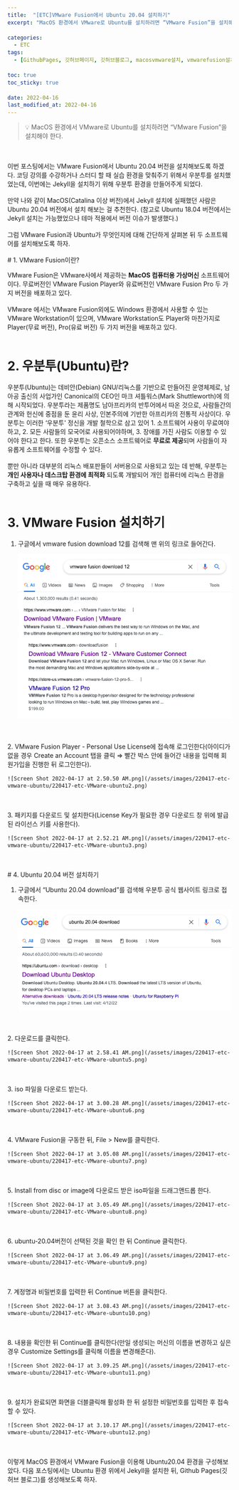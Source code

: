 ```yaml
---
title:  "[ETC]VMware Fusion에서 Ubuntu 20.04 설치하기"
excerpt: "MacOS 환경에서 VMware로 Ubuntu를 설치하려면 “VMware Fusion”을 설치해야 한다."

categories:
  - ETC
tags:
  - [GithubPages, 깃허브페이지, 깃허브블로그, macosvmware설치, vmwarefusion설치, ubuntu20.04설치]

toc: true
toc_sticky: true
 
date: 2022-04-16
last_modified_at: 2022-04-16
---
```


> 💡 MacOS 환경에서 VMware로 Ubuntu를 설치하려면 “VMware Fusion”을 설치해야 한다.
>
<br/>
<br/>
이번 포스팅에서는 VMware Fusion에서 Ubuntu 20.04 버전을 설치해보도록 하겠다. 코딩 강의를 수강하거나 스터디 할 때 실습 환경을 맞춰주기 위해서 우분투를 설치했었는데, 이번에는 Jekyll을 설치하기 위해 우분투 환경을 만들어주게 되었다.
<br/>
<br/>
만약 나와 같이 MacOS(Catalina 이상 버전)에서 Jekyll 설치에 실패했던 사람은 Ubuntu 20.04 버전에서 설치 해보는 걸 추천한다. (참고로 Ubuntu 18.04 버전에서는 Jekyll 설치는 가능했었으나 테마 적용에서 버전 이슈가 발생했다.)
<br/>
<br/>
그럼 VMware Fusion과 Ubuntu가 무엇인지에 대해 간단하게 살펴본 뒤 두 소프트웨어를 설치해보도록 하자.
<br/>
<br/>
# 1. VMware Fusion이란?

VMware Fusion은 VMware사에서 제공하는 **MacOS 컴퓨터용 가상머신** 소프트웨어이다. 무료버전인 VMware Fusion Player와 유료버전인 VMware Fusion Pro 두 가지 버전을 배포하고 있다.
<br/>
<br/>
VMware 에서는 VMware Fusion외에도 Windows 환경에서 사용할 수 있는 VMware Workstation이 있으며, VMware Workstation도 Player와 마찬가지로 Player(무료 버전), Pro(유료 버전) 두 가지 버전을 배포하고 있다.
<br/>
<br/>
# 2. 우분투(Ubuntu)란?

우분투(Ubuntu)는 데비안(Debian) GNU/리눅스를 기반으로 만들어진 운영체제로, 남아공 출신의 사업가인 Canonical의 CEO인 마크 셔틀워스(Mark Shuttleworth)에 의해 시작되었다. 우분투라는 제품명도 남아프리카의 반투어에서 따온 것으로, 사람들간의 관계와 헌신에 중점을 둔 윤리 사상, 인본주의에 기반한 아프리카의 전통적 사상이다. 우분투는 이러한 ‘우분투' 정신을 개발 철학으로 삼고 있어 1. 소프트웨어 사용이 무료여야하고, 2. 모든 사람들의 모국어로 사용되어야하며, 3. 장애를 가진 사람도 이용할 수 있어야 한다고 한다. 또한 우분투는 오픈소스 소프트웨어로 **무료로 제공**되며 사람들이 자유롭게 소프트웨어를 수정할 수 있다.
<br/>
<br/>
뿐만 아니라 대부분의 리눅스 배포판들이 서버용으로 사용되고 있는 데 반해, 우분투는 **개인 사용자나 데스크탑 환경에 최적화** 되도록 개발되어 개인 컴퓨터에 리눅스 환경을 구축하고 싶을 때 매우 유용하다.
<br/>
<br/>
# 3. VMware Fusion 설치하기

1. 구글에서 vmware fusion download 12를 검색해 맨 위의 링크로 들어간다.
    
    ![Screen Shot 2022-04-17 at 2.50.20 AM.png](/assets/images/220417-etc-vmware-ubuntu/220417-etc-VMware-ubuntu1.png)
<br/>
<br/>
2. VMware Fusion Player - Personal Use License에 접속해 로그인한다(아이디가 없을 경우 Create an Account 탭을 클릭 ⇒ 빨간 박스 안에 들어간 내용을 입력해 회원가입을 진행한 뒤 로그인한다).
    
    ![Screen Shot 2022-04-17 at 2.50.50 AM.png](/assets/images/220417-etc-vmware-ubuntu/220417-etc-VMware-ubuntu2.png)
<br/>
<br/>
3. 패키지를 다운로드 및 설치한다(License Key가 필요한 경우 다운로드 창 위에 발급된 라이선스 키를 사용한다).
    
    ![Screen Shot 2022-04-17 at 2.52.21 AM.png](/assets/images/220417-etc-vmware-ubuntu/220417-etc-VMware-ubuntu3.png)
<br/>
<br/>
# 4. Ubuntu 20.04 버전 설치하기

1. 구글에서 “Ubuntu 20.04 download”를 검색해 우분투 공식 웹사이트 링크로 접속한다.
    
    ![Screen Shot 2022-04-17 at 2.58.29 AM.png](/assets/images/220417-etc-vmware-ubuntu/220417-etc-VMware-ubuntu4.png)
<br/>
<br/>
2. 다운로드를 클릭한다.
    
    ![Screen Shot 2022-04-17 at 2.58.41 AM.png](/assets/images/220417-etc-vmware-ubuntu/220417-etc-VMware-ubuntu5.png)
<br/>
<br/>
3. iso 파일을 다운로드 받는다.
    
    ![Screen Shot 2022-04-17 at 3.00.28 AM.png](/assets/images/220417-etc-vmware-ubuntu/220417-etc-VMware-ubuntu6.png
<br/>
<br/>
4. VMware Fusion을 구동한 뒤, File > New를 클릭한다.
    
    ![Screen Shot 2022-04-17 at 3.05.08 AM.png](/assets/images/220417-etc-vmware-ubuntu/220417-etc-VMware-ubuntu7.png)
<br/>
<br/>
5. Install from disc or image에 다운로드 받은 iso파일을 드래그앤드롭 한다.
    
    ![Screen Shot 2022-04-17 at 3.05.49 AM.png](/assets/images/220417-etc-vmware-ubuntu/220417-etc-VMware-ubuntu8.png)
<br/>
<br/>
6. ubuntu-20.04버전이 선택된 것을 확인 한 뒤 Continue 클릭한다.
    
    ![Screen Shot 2022-04-17 at 3.06.49 AM.png](/assets/images/220417-etc-vmware-ubuntu/220417-etc-VMware-ubuntu9.png)
<br/>
<br/>
7. 계정명과 비밀번호를 입력한 뒤 Continue 버튼을 클릭한다.
    
    ![Screen Shot 2022-04-17 at 3.08.43 AM.png](/assets/images/220417-etc-vmware-ubuntu/220417-etc-VMware-ubuntu10.png)
<br/>
<br/>
8. 내용을 확인한 뒤 Continue를 클릭한다(만일 생성되는 머신의 이름을 변경하고 싶은 경우 Customize Settings를 클릭해 이름을 변경해준다).
    
    ![Screen Shot 2022-04-17 at 3.09.25 AM.png](/assets/images/220417-etc-vmware-ubuntu/220417-etc-VMware-ubuntu11.png)
<br/>
<br/>   
9. 설치가 완료되면 화면을 더블클릭해 활성화 한 뒤 설정한 비밀번호를 입력한 후 접속할 수 있다.
    
    ![Screen Shot 2022-04-17 at 3.10.17 AM.png](/assets/images/220417-etc-vmware-ubuntu/220417-etc-VMware-ubuntu12.png)
<br/>
<br/>
이렇게 MacOS 환경에서 VMware Fusion을 이용해 Ubuntu20.04 환경을 구성해보았다. 다음 포스팅에서는 Ubuntu 환경 위에서 Jekyll을 설치한 뒤, Github Pages(깃허브 블로그)를 생성해보도록 하자.
